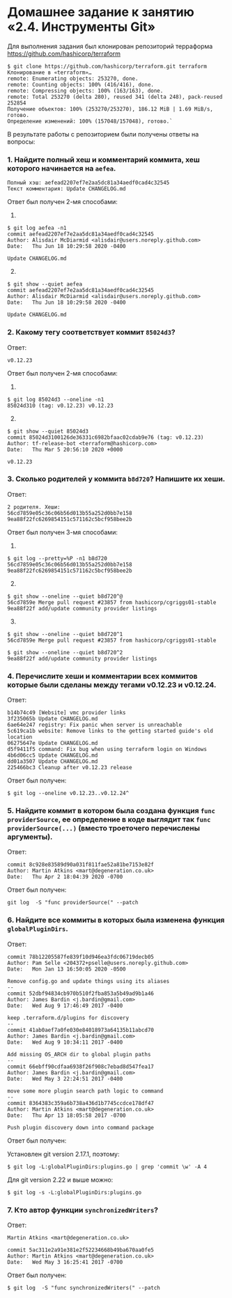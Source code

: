 # Домашнее задание к занятию «2.4. Инструменты Git»

Для выполнения задания был клонирован репозиторий 
терраформа https://github.com/hashicorp/terraform 

    $ git clone https://github.com/hashicorp/terraform.git terraform
    Клонирование в «terraform»…
    remote: Enumerating objects: 253270, done.
    remote: Counting objects: 100% (416/416), done.
    remote: Compressing objects: 100% (163/163), done.
    remote: Total 253270 (delta 280), reused 341 (delta 248), pack-reused 252854
    Получение объектов: 100% (253270/253270), 186.12 MiB | 1.69 MiB/s, готово.
    Определение изменений: 100% (157048/157048), готово.`


В результате работы с репозиторием были получены ответы на вопросы: 

###  1. Найдите полный хеш и комментарий коммита, хеш которого начинается на `aefea`.
    
    Полный хэш: aefead2207ef7e2aa5dc81a34aedf0cad4c32545
    Текст комментария: Update CHANGELOG.md

  Ответ был получен 2-мя способами:

  1)

    $ git log aefea -n1
    commit aefead2207ef7e2aa5dc81a34aedf0cad4c32545
    Author: Alisdair McDiarmid <alisdair@users.noreply.github.com>
    Date:   Thu Jun 18 10:29:58 2020 -0400

    Update CHANGELOG.md


  2)
    
    $ git show --quiet aefea
    commit aefead2207ef7e2aa5dc81a34aedf0cad4c32545
    Author: Alisdair McDiarmid <alisdair@users.noreply.github.com>
    Date:   Thu Jun 18 10:29:58 2020 -0400

    Update CHANGELOG.md


### 2. Какому тегу соответствует коммит `85024d3`?

  Ответ:

    v0.12.23
 
  Ответ был получен 2-мя способами:
 
  1)

    $ git log 85024d3 --oneline -n1
    85024d310 (tag: v0.12.23) v0.12.23

  2)

    $ git show --quiet 85024d3
    commit 85024d3100126de36331c6982bfaac02cdab9e76 (tag: v0.12.23)
    Author: tf-release-bot <terraform@hashicorp.com>
    Date:   Thu Mar 5 20:56:10 2020 +0000

    v0.12.23
    
 
### 3. Сколько родителей у коммита `b8d720`? Напишите их хеши.

  Ответ:

    2 родителя. Хеши:
    56cd7859e05c36c06b56d013b55a252d0bb7e158
    9ea88f22fc6269854151c571162c5bcf958bee2b

  Ответ был получен 3-мя способами:
 
  1)
  
    $ git log --pretty=%P -n1 b8d720
    56cd7859e05c36c06b56d013b55a252d0bb7e158 9ea88f22fc6269854151c571162c5bcf958bee2b

  2)
 
    $ git show --oneline --quiet b8d720^@
    56cd7859e Merge pull request #23857 from hashicorp/cgriggs01-stable
    9ea88f22f add/update community provider listings
 
 
  3)
    $ git show --oneline --quiet b8d720^1
    56cd7859e Merge pull request #23857 from hashicorp/cgriggs01-stable

    $ git show --oneline --quiet b8d720^2
    9ea88f22f add/update community provider listings


### 4. Перечислите хеши и комментарии всех коммитов которые были сделаны между тегами  v0.12.23 и v0.12.24.

 Ответ:
    
    b14b74c49 [Website] vmc provider links
    3f235065b Update CHANGELOG.md
    6ae64e247 registry: Fix panic when server is unreachable
    5c619ca1b website: Remove links to the getting started guide's old location
    06275647e Update CHANGELOG.md
    d5f9411f5 command: Fix bug when using terraform login on Windows
    4b6d06cc5 Update CHANGELOG.md
    dd01a3507 Update CHANGELOG.md
    225466bc3 Cleanup after v0.12.23 release
 
 Ответ был получен:
  
    $ git log --oneline v0.12.23..v0.12.24^


### 5. Найдите коммит в котором была создана функция `func providerSource`, ее определение в коде выглядит так `func providerSource(...)` (вместо троеточего перечислены аргументы).

 Ответ:

    commit 8c928e83589d90a031f811fae52a81be7153e82f
    Author: Martin Atkins <mart@degeneration.co.uk>
    Date:   Thu Apr 2 18:04:39 2020 -0700


 Ответ был получен:

    git log  -S "func providerSource(" --patch



### 6. Найдите все коммиты в которых была изменена функция `globalPluginDirs`.

Ответ:

    commit 78b12205587fe839f10d946ea3fdc06719decb05
    Author: Pam Selle <204372+pselle@users.noreply.github.com>
    Date:   Mon Jan 13 16:50:05 2020 -0500

    Remove config.go and update things using its aliases
    --
    commit 52dbf94834cb970b510f2fba853a5b49ad9b1a46
    Author: James Bardin <j.bardin@gmail.com>
    Date:   Wed Aug 9 17:46:49 2017 -0400

    keep .terraform.d/plugins for discovery
    --
    commit 41ab0aef7a0fe030e84018973a64135b11abcd70
    Author: James Bardin <j.bardin@gmail.com>
    Date:   Wed Aug 9 10:34:11 2017 -0400

    Add missing OS_ARCH dir to global plugin paths
    --
    commit 66ebff90cdfaa6938f26f908c7ebad8d547fea17
    Author: James Bardin <j.bardin@gmail.com>
    Date:   Wed May 3 22:24:51 2017 -0400

    move some more plugin search path logic to command
    --
    commit 8364383c359a6b738a436d1b7745ccdce178df47
    Author: Martin Atkins <mart@degeneration.co.uk>
    Date:   Thu Apr 13 18:05:58 2017 -0700

    Push plugin discovery down into command package


Ответ был получен:

Установлен git version 2.17.1, поэтому:

    $ git log -L:globalPluginDirs:plugins.go | grep 'commit \w' -A 4

Для git version 2.22 и выше можно:

    $ git log -s -L:globalPluginDirs:plugins.go 



### 7. Кто автор функции `synchronizedWriters`? 

  Ответ: 

    Martin Atkins <mart@degeneration.co.uk>

    commit 5ac311e2a91e381e2f52234668b49ba670aa0fe5
    Author: Martin Atkins <mart@degeneration.co.uk>
    Date:   Wed May 3 16:25:41 2017 -0700

  Ответ был получен:

    $ git log  -S "func synchronizedWriters(" --patch
